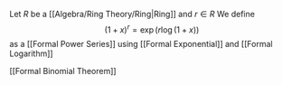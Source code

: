 Let $R$ be a [[Algebra/Ring Theory/Ring|Ring]] and $r\in R$
We define 
$$
(1+x)^{r} = \exp(r\log(1+x))
$$
as a [[Formal Power Series]]
using [[Formal Exponential]] and [[Formal Logarithm]]

[[Formal Binomial Theorem]]
